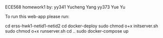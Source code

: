 ECE568
homework1
by: yy341 Yucheng Yang
    yy373 Yue Yu

To run this web-app
please run:

cd erss-hwk1-netid1-netid2
cd docker-deploy
sudo chmod o+x initserver.sh
sudo chmod o+x runserver.sh
cd ..
sudo docker-compose up
